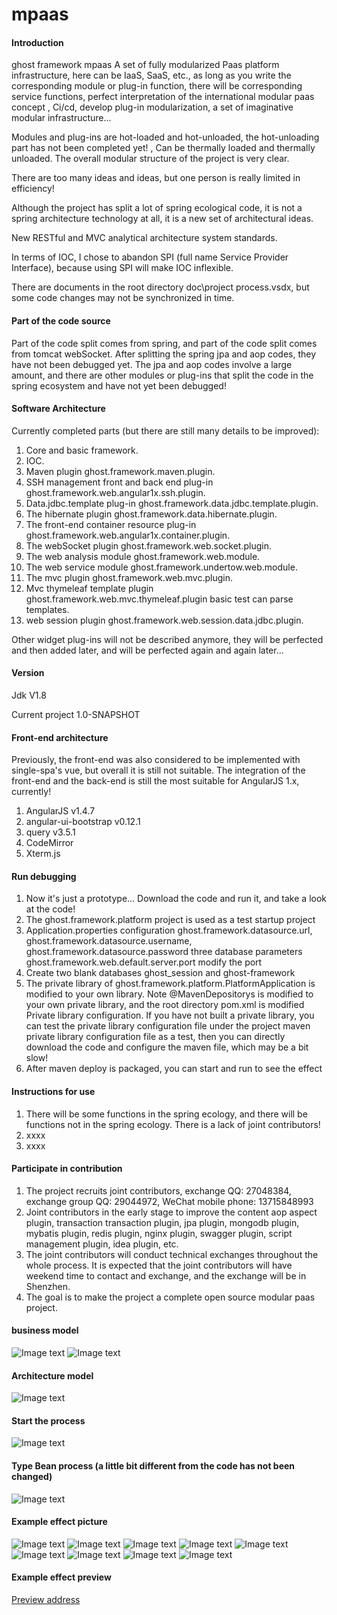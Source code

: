 # mpaas

#### Introduction
ghost framework mpaas A set of fully modularized Paas platform infrastructure, here can be IaaS, SaaS, etc., as long as you write the corresponding module or plug-in function, there will be corresponding service functions, perfect interpretation of the international modular paas concept , Ci/cd, develop plug-in modularization, a set of imaginative modular infrastructure...

Modules and plug-ins are hot-loaded and hot-unloaded, the hot-unloading part has not been completed yet! , Can be thermally loaded and thermally unloaded. The overall modular structure of the project is very clear.

There are too many ideas and ideas, but one person is really limited in efficiency!

Although the project has split a lot of spring ecological code, it is not a spring architecture technology at all, it is a new set of architectural ideas.

New RESTful and MVC analytical architecture system standards.

In terms of IOC, I chose to abandon SPI (full name Service Provider Interface), because using SPI will make IOC inflexible.

There are documents in the root directory doc\project process.vsdx, but some code changes may not be synchronized in time.

#### Part of the code source

Part of the code split comes from spring, and part of the code split comes from tomcat webSocket.
After splitting the spring jpa and aop codes, they have not been debugged yet. The jpa and aop codes involve a large amount, and there are other modules or plug-ins that split the code in the spring ecosystem and have not yet been debugged!

#### Software Architecture

Currently completed parts (but there are still many details to be improved):
1. Core and basic framework.
2. IOC.
3. Maven plugin ghost.framework.maven.plugin.
4. SSH management front and back end plug-in ghost.framework.web.angular1x.ssh.plugin.
5. Data.jdbc.template plug-in ghost.framework.data.jdbc.template.plugin.
6. The hibernate plugin ghost.framework.data.hibernate.plugin.
7. The front-end container resource plug-in ghost.framework.web.angular1x.container.plugin.
8. The webSocket plugin ghost.framework.web.socket.plugin.
9. The web analysis module ghost.framework.web.module.
10. The web service module ghost.framework.undertow.web.module.
11. The mvc plugin ghost.framework.web.mvc.plugin.
12. Mvc thymeleaf template plugin ghost.framework.web.mvc.thymeleaf.plugin basic test can parse templates.
13. web session plugin ghost.framework.web.session.data.jdbc.plugin.

Other widget plug-ins will not be described anymore, they will be perfected and then added later, and will be perfected again and again later...

#### Version

Jdk V1.8

Current project 1.0-SNAPSHOT

#### Front-end architecture

Previously, the front-end was also considered to be implemented with single-spa's vue, but overall it is still not suitable. The integration of the front-end and the back-end is still the most suitable for AngularJS 1.x, currently!

1. AngularJS v1.4.7
2. angular-ui-bootstrap v0.12.1
3. query v3.5.1
4. CodeMirror
5. Xterm.js

#### Run debugging

1. Now it's just a prototype... Download the code and run it, and take a look at the code!
2. The ghost.framework.platform project is used as a test startup project
3. Application.properties configuration ghost.framework.datasource.url, ghost.framework.datasource.username,
    ghost.framework.datasource.password three database parameters
    ghost.framework.web.default.server.port modify the port
4. Create two blank databases ghost_session and ghost-framework
5. The private library of ghost.framework.platform.PlatformApplication is modified to your own library. Note @MavenDepositorys is modified to your own private library, and the root directory pom.xml is modified
    Private library configuration.
    If you have not built a private library, you can test the private library configuration file under the project maven private library configuration file as a test, then you can directly download the code and configure the maven file, which may be a bit slow!
6. After maven deploy is packaged, you can start and run to see the effect
#### Instructions for use

1. There will be some functions in the spring ecology, and there will be functions not in the spring ecology. There is a lack of joint contributors!
2. xxxx
3. xxxx

#### Participate in contribution

1. The project recruits joint contributors, exchange QQ: 27048384, exchange group QQ: 29044972, WeChat mobile phone: 13715848993
2. Joint contributors in the early stage to improve the content aop aspect plugin, transaction transaction plugin, jpa plugin, mongodb plugin, mybatis plugin, redis plugin, nginx plugin, swagger plugin, script management plugin, idea plugin, etc.
3. The joint contributors will conduct technical exchanges throughout the whole process. It is expected that the joint contributors will have weekend time to contact and exchange, and the exchange will be in Shenzhen.
4. The goal is to make the project a complete open source modular paas project.

####  business model
![Image text](https://gitee.com/ghost-framework/mpaas/raw/master/img/%E6%80%BB%E4%BD%93%E5%95%86%E4%B8%9A%E6%A8%A1%E5%BC%8F.jpg)
![Image text](https://gitee.com/ghost-framework/mpaas/raw/master/img/C%E3%80%81B%E3%80%81D%E7%AB%AF%E7%9A%84%E5%95%86%E4%B8%9A%E6%A8%A1%E5%BC%8F.jpg)

#### Architecture model

![Image text](https://gitee.com/ghost-framework/mpaas/raw/master/img/%E6%9E%B6%E6%9E%84%E6%A8%A1%E5%9E%8B.png)

#### Start the process

![Image text](https://gitee.com/ghost-framework/mpaas/raw/master/img/%E5%90%AF%E5%8A%A8%E6%B5%81%E7%A8%8B.png)

#### Type Bean process (a little bit different from the code has not been changed)

![Image text](https://gitee.com/ghost-framework/mpaas/raw/master/img/%E7%B1%BB%E5%9E%8B%E6%B3%A8%E8%A7%A3Bean%E6%B5%81%E7%A8%8B.jpg)

#### Example effect picture

![Image text](https://gitee.com/ghost-framework/mpaas/raw/master/img/ssh%E6%8F%92%E4%BB%B6%E6%95%88%E6%9E%9C.jpg)
![Image text](https://gitee.com/ghost-framework/mpaas/raw/master/img/%E5%B7%A6%E8%BE%B9%E5%AF%BC%E8%88%AA%E8%8F%9C%E5%8D%95%E5%AE%B9%E5%99%A8.jpg)
![Image text](https://gitee.com/ghost-framework/mpaas/raw/master/img/%E7%AE%A1%E7%90%86%E5%91%98%E6%8F%92%E4%BB%B6%E6%95%88%E6%9E%9C.jpg)
![Image text](https://gitee.com/ghost-framework/mpaas/raw/master/img/%E8%84%9A%E6%9C%AC%E6%8F%92%E4%BB%B6%E6%95%88%E6%9E%9C.jpg)
![Image text](https://gitee.com/ghost-framework/mpaas/raw/master/img/%E8%AE%BE%E7%BD%AE%E6%8F%92%E4%BB%B6%E6%95%88%E6%9E%9C.jpg)
![Image text](https://gitee.com/ghost-framework/mpaas/raw/master/img/%E9%A1%B6%E9%83%A8%E5%AF%BC%E8%88%AA%E8%8F%9C%E5%8D%95%E4%B8%AD%E9%97%B4%E6%8F%92%E4%BB%B6%E6%95%88%E6%9E%9C.jpg)
![Image text](https://gitee.com/ghost-framework/mpaas/raw/master/img/%E9%A1%B6%E9%83%A8%E5%AF%BC%E8%88%AA%E8%8F%9C%E5%8D%95%E5%8F%B3%E8%BE%B9%E6%8F%92%E4%BB%B6%E6%95%88%E6%9E%9C.jpg)
![Image text](https://gitee.com/ghost-framework/mpaas/raw/master/img/%E9%A1%B6%E9%83%A8%E5%AF%BC%E8%88%AA%E8%8F%9C%E5%8D%95%E5%B7%A6%E8%BE%B9%E6%95%88%E6%9E%9C.jpg)
![Image text](https://gitee.com/ghost-framework/mpaas/raw/master/img/%E9%A1%B6%E9%83%A8%E5%AF%BC%E8%88%AA%E8%8F%9C%E5%8D%95%E6%8F%92%E4%BB%B6%E5%AE%B9%E5%99%A8.jpg)

#### Example effect preview

[Preview address](http://mpaas.easy-cloud.online:8888)
